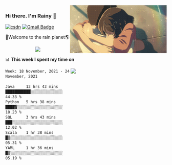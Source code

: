 <img  align='right' height="150" src="https://github.com/LikeRainDay/LikeRainDay/blob/master/pic/img_rain_1.gif?raw=true">



### Hi there. I'm Rainy :lemon:

[![csdn](https://img.shields.io/badge/-csdn-c14438?style=flat-square&logo=c&logoColor=white)](https://blog.csdn.net/qq_15807167)
[![Gmail Badge](https://img.shields.io/badge/-gmail-c14438?style=flat-square&logo=Gmail&logoColor=white&link=mailto:houshuai0816@gmail.com)](mailto:houshuai0816@gmail.com)

🚀Welcome to the rain planet🌎

<center>
<img align='center'  src="https://source.unsplash.com/random/1200x600">
</center>

📊 **This week I spent my time on**

<img align='right'   width="300" src="https://github-readme-stats.vercel.app/api?username=LikeRainDay&show_icons=true&title_color=fff&icon_color=79ff97&text_color=9f9f9f&bg_color=151515">

<!--START_SECTION:waka-->
```text
Week: 18 November, 2021 - 24 November, 2021

Java     13 hrs 43 mins  ███████████░░░░░░░░░░░░░░   44.33 % 
Python   5 hrs 38 mins   ████▓░░░░░░░░░░░░░░░░░░░░   18.23 % 
SQL      3 hrs 43 mins   ███░░░░░░░░░░░░░░░░░░░░░░   12.02 % 
Scala    1 hr 38 mins    █▒░░░░░░░░░░░░░░░░░░░░░░░   05.31 % 
YAML     1 hr 36 mins    █▒░░░░░░░░░░░░░░░░░░░░░░░   05.19 % 
```
<!--END_SECTION:waka-->
